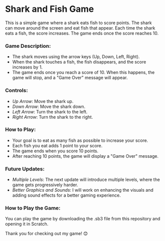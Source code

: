 # Shark and Fish Game

This is a simple game where a shark eats fish to score points. The shark can move around the screen and eat fish that appear. Each time the shark eats a fish, the score increases. The game ends once the score reaches 10.

### Game Description:
- The shark moves using the arrow keys (Up, Down, Left, Right).
- When the shark touches a fish, the fish disappears, and the score increases by 1.
- The game ends once you reach a score of 10. When this happens, the game will stop, and a "Game Over" message will appear.

### Controls:
- *Up Arrow*: Move the shark up.
- *Down Arrow*: Move the shark down.
- *Left Arrow*: Turn the shark to the left.
- *Right Arrow*: Turn the shark to the right.

### How to Play:
- Your goal is to eat as many fish as possible to increase your score.
- Each fish you eat adds 1 point to your score.
- The game ends when you score 10 points.
- After reaching 10 points, the game will display a "Game Over" message.

### Future Updates:
- *Multiple Levels*: The next update will introduce multiple levels, where the game gets progressively harder.
- *Better Graphics and Sounds*: I will work on enhancing the visuals and adding sound effects for a better gaming experience.

### How to Play the Game:
You can play the game by downloading the .sb3 file from this repository and opening it in Scratch.

Thank you for checking out my game! 😊
